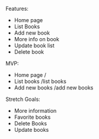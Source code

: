 Features:
* Home page
* List Books
* Add new book
* More info on book
* Update book list
* Delete book

MVP:
* Home page / 
* List books /list books 
* Add new books /add new books 

Stretch Goals:
* More information
* Favorite books
* Delete Books
* Update books


